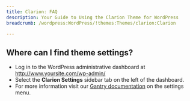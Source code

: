 ```yaml
---
title: Clarion: FAQ
description: Your Guide to Using the Clarion Theme for WordPress
breadcrumb: /wordpress:WordPress/!themes:Themes/clarion:Clarion

---
```


Where can I find theme settings?
-----
* Log in to the WordPress administrative dashboard at http://www.yoursite.com/wp-admin/
* Select the **Clarion Settings** sidebar tab on the left of the dashboard.
* For more information visit our [Gantry documentation](http://docs.gantry.org/gantry4/configure) on the settings menu.

[gantry]: http://docs.gantry.org/gantry4/configure